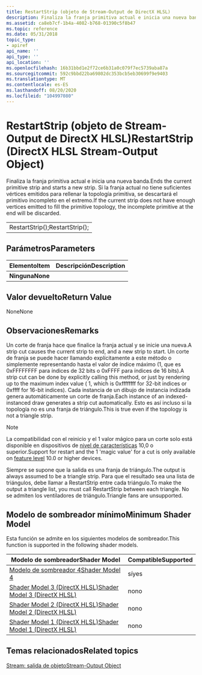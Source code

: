 ```yaml
---
title: RestartStrip (objeto de Stream-Output de DirectX HLSL)
description: Finaliza la franja primitiva actual e inicia una nueva banda. Si la franja actual no tiene suficientes vértices emitidos para rellenar la topología primitiva, se descartará el primitivo incompleto en el extremo.
ms.assetid: ca8eb7cf-1b4a-4082-b768-01390c5f8b47
ms.topic: reference
ms.date: 05/31/2018
topic_type:
- apiref
api_name: ''
api_type: ''
api_location: ''
ms.openlocfilehash: 16b31bbd1e2f72ce6b31a0c079f7ec5739aba87a
ms.sourcegitcommit: 592c9bbd22ba69802dc353bcb5eb30699f9e9403
ms.translationtype: MT
ms.contentlocale: es-ES
ms.lasthandoff: 08/20/2020
ms.locfileid: "104997080"
---
```

# <a name="restartstrip-directx-hlsl-stream-output-object"></a><span data-ttu-id="d8208-104">RestartStrip (objeto de Stream-Output de DirectX HLSL)</span><span class="sxs-lookup"><span data-stu-id="d8208-104">RestartStrip (DirectX HLSL Stream-Output Object)</span></span>

<span data-ttu-id="d8208-105">Finaliza la franja primitiva actual e inicia una nueva banda.</span><span class="sxs-lookup"><span data-stu-id="d8208-105">Ends the current primitive strip and starts a new strip.</span></span> <span data-ttu-id="d8208-106">Si la franja actual no tiene suficientes vértices emitidos para rellenar la topología primitiva, se descartará el primitivo incompleto en el extremo.</span><span class="sxs-lookup"><span data-stu-id="d8208-106">If the current strip does not have enough vertices emitted to fill the primitive topology, the incomplete primitive at the end will be discarded.</span></span>



|                 |
|-----------------|
| <span data-ttu-id="d8208-107">RestartStrip();</span><span class="sxs-lookup"><span data-stu-id="d8208-107">RestartStrip();</span></span> |



 

## <a name="parameters"></a><span data-ttu-id="d8208-108">Parámetros</span><span class="sxs-lookup"><span data-stu-id="d8208-108">Parameters</span></span>



| <span data-ttu-id="d8208-109">Elemento</span><span class="sxs-lookup"><span data-stu-id="d8208-109">Item</span></span>                                                                                     | <span data-ttu-id="d8208-110">Descripción</span><span class="sxs-lookup"><span data-stu-id="d8208-110">Description</span></span> |
|------------------------------------------------------------------------------------------|-------------|
| <span data-ttu-id="d8208-111"><span id="None"></span><span id="none"></span><span id="NONE"></span>**Ninguna**</span><span class="sxs-lookup"><span data-stu-id="d8208-111"><span id="None"></span><span id="none"></span><span id="NONE"></span>**None**</span></span><br/> |             |



 

## <a name="return-value"></a><span data-ttu-id="d8208-112">Valor devuelto</span><span class="sxs-lookup"><span data-stu-id="d8208-112">Return Value</span></span>

<span data-ttu-id="d8208-113">None</span><span class="sxs-lookup"><span data-stu-id="d8208-113">None</span></span>

## <a name="remarks"></a><span data-ttu-id="d8208-114">Observaciones</span><span class="sxs-lookup"><span data-stu-id="d8208-114">Remarks</span></span>

<span data-ttu-id="d8208-115">Un corte de franja hace que finalice la franja actual y se inicie una nueva.</span><span class="sxs-lookup"><span data-stu-id="d8208-115">A strip cut causes the current strip to end, and a new strip to start.</span></span> <span data-ttu-id="d8208-116">Un corte de franja se puede hacer llamando explícitamente a este método o simplemente representando hasta el valor de índice máximo (1, que es 0xFFFFFFFF para índices de 32 bits o 0xFFFF para índices de 16 bits).</span><span class="sxs-lookup"><span data-stu-id="d8208-116">A strip cut can be done by explicitly calling this method, or just by rendering up to the maximum index value ( 1, which is 0xffffffff for 32-bit indices or 0xffff for 16-bit indices).</span></span> <span data-ttu-id="d8208-117">Cada instancia de un dibujo de instancia indizada genera automáticamente un corte de franja.</span><span class="sxs-lookup"><span data-stu-id="d8208-117">Each instance of an indexed-instanced draw generates a strip cut automatically.</span></span> <span data-ttu-id="d8208-118">Esto es así incluso si la topología no es una franja de triángulo.</span><span class="sxs-lookup"><span data-stu-id="d8208-118">This is true even if the topology is not a triangle strip.</span></span>

> [!Note]  
> <span data-ttu-id="d8208-119">La compatibilidad con el reinicio y el 1 valor mágico para un corte solo está disponible en dispositivos de [nivel de características](/windows/desktop/direct3d11/overviews-direct3d-11-devices-downlevel-intro) 10,0 o superior.</span><span class="sxs-lookup"><span data-stu-id="d8208-119">Support for restart and the  1 'magic value' for a cut is only available on [feature level](/windows/desktop/direct3d11/overviews-direct3d-11-devices-downlevel-intro) 10.0 or higher devices.</span></span>

 

<span data-ttu-id="d8208-120">Siempre se supone que la salida es una franja de triángulo.</span><span class="sxs-lookup"><span data-stu-id="d8208-120">The output is always assumed to be a triangle strip.</span></span> <span data-ttu-id="d8208-121">Para que el resultado sea una lista de triángulos, debe llamar a RestartStrip entre cada triángulo.</span><span class="sxs-lookup"><span data-stu-id="d8208-121">To make the output a triangle list, you must call RestartStrip between each triangle.</span></span> <span data-ttu-id="d8208-122">No se admiten los ventiladores de triángulo.</span><span class="sxs-lookup"><span data-stu-id="d8208-122">Triangle fans are unsupported.</span></span>

## <a name="minimum-shader-model"></a><span data-ttu-id="d8208-123">Modelo de sombreador mínimo</span><span class="sxs-lookup"><span data-stu-id="d8208-123">Minimum Shader Model</span></span>

<span data-ttu-id="d8208-124">Esta función se admite en los siguientes modelos de sombreador.</span><span class="sxs-lookup"><span data-stu-id="d8208-124">This function is supported in the following shader models.</span></span>



| <span data-ttu-id="d8208-125">Modelo de sombreador</span><span class="sxs-lookup"><span data-stu-id="d8208-125">Shader Model</span></span>                                              | <span data-ttu-id="d8208-126">Compatible</span><span class="sxs-lookup"><span data-stu-id="d8208-126">Supported</span></span> |
|-----------------------------------------------------------|-----------|
| [<span data-ttu-id="d8208-127">Modelo de sombreador 4</span><span class="sxs-lookup"><span data-stu-id="d8208-127">Shader Model 4</span></span>](dx-graphics-hlsl-sm4.md)                | <span data-ttu-id="d8208-128">sí</span><span class="sxs-lookup"><span data-stu-id="d8208-128">yes</span></span>       |
| [<span data-ttu-id="d8208-129">Shader Model 3 (DirectX HLSL)</span><span class="sxs-lookup"><span data-stu-id="d8208-129">Shader Model 3 (DirectX HLSL)</span></span>](dx-graphics-hlsl-sm3.md) | <span data-ttu-id="d8208-130">no</span><span class="sxs-lookup"><span data-stu-id="d8208-130">no</span></span>        |
| [<span data-ttu-id="d8208-131">Shader Model 2 (DirectX HLSL)</span><span class="sxs-lookup"><span data-stu-id="d8208-131">Shader Model 2 (DirectX HLSL)</span></span>](dx-graphics-hlsl-sm2.md) | <span data-ttu-id="d8208-132">no</span><span class="sxs-lookup"><span data-stu-id="d8208-132">no</span></span>        |
| [<span data-ttu-id="d8208-133">Shader Model 1 (DirectX HLSL)</span><span class="sxs-lookup"><span data-stu-id="d8208-133">Shader Model 1 (DirectX HLSL)</span></span>](dx-graphics-hlsl-sm1.md) | <span data-ttu-id="d8208-134">no</span><span class="sxs-lookup"><span data-stu-id="d8208-134">no</span></span>        |



 

## <a name="related-topics"></a><span data-ttu-id="d8208-135">Temas relacionados</span><span class="sxs-lookup"><span data-stu-id="d8208-135">Related topics</span></span>

<dl> <dt>

[<span data-ttu-id="d8208-136">Stream: salida de objeto</span><span class="sxs-lookup"><span data-stu-id="d8208-136">Stream-Output Object</span></span>](dx-graphics-hlsl-so-type.md)
</dt> </dl>

 

